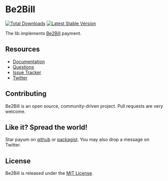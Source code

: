 # Be2Bill
[![Total Downloads](https://poser.pugx.org/payum/be2bill/d/total.png)](https://packagist.org/packages/payum/be2bill) [![Latest Stable Version](https://poser.pugx.org/payum/be2bill/version.png)](https://packagist.org/packages/payum/be2bill)

The lib implements [Be2Bill](http://www.be2bill.com/) payment.

## Resources

* [Documentation](http://payum.forma-dev.com/documentation#Be2Bill)
* [Questions](http://stackoverflow.com/questions/tagged/payum)
* [Issue Tracker](https://github.com/Payum/Be2Bill/issues)
* [Twitter](https://twitter.com/payumphp)

## Contributing

Be2Bill is an open source, community-driven project. Pull requests are very welcome.

## Like it? Spread the world!

Star payum on [github](https://github.com/Payum/Be2Bill) or [packagist](https://packagist.org/packages/payum/be2bill).
You may also drop a message on Twitter.

## License

Be2Bill is released under the [MIT License](LICENSE).
